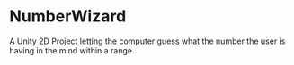 # NumberWizard</br>
A Unity 2D Project letting the computer guess what the number the user is having in the mind within a range.

